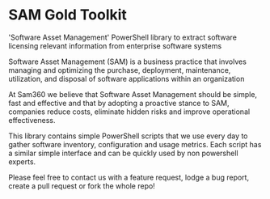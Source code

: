 # SAM Gold Toolkit
'Software Asset Management' PowerShell library to extract software licensing relevant information from enterprise software systems

Software Asset Management (SAM) is a business practice that involves managing and optimizing the purchase, deployment, maintenance, utilization, and disposal of software applications within an organization

At Sam360 we believe that Software Asset Management should be simple, fast and effective and that by
adopting a proactive stance to SAM, companies reduce costs, eliminate hidden risks and improve operational
effectiveness.

This library contains simple PowerShell scripts that we use every day to gather software inventory, configuration and usage metrics. Each script has a similar simple interface and can be quickly used by non powershell experts.

Please feel free to contact us with a feature request, lodge a bug report, create a pull request or fork the whole repo!
	